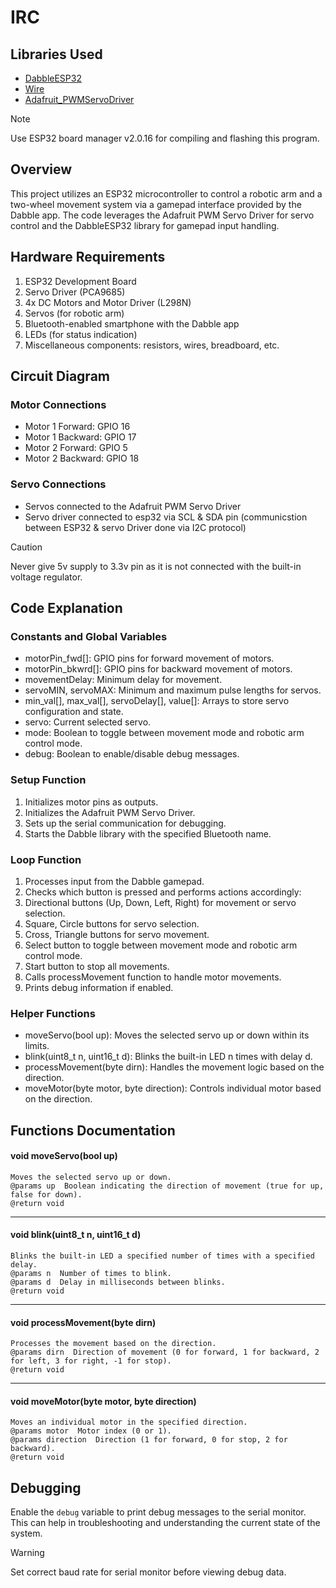 # IRC
 
## Libraries Used
- [DabbleESP32](https://github.com/STEMpedia/DabbleESP32)
- [Wire](https://github.com/espressif/arduino-esp32/blob/master/libraries/Wire/src/Wire.h)
- [Adafruit_PWMServoDriver](https://github.com/adafruit/Adafruit-PWM-Servo-Driver-Library)

> [!NOTE]
> Use ESP32 board manager v2.0.16 for compiling and flashing this program.

## Overview
This project utilizes an ESP32 microcontroller to control a robotic arm and a two-wheel movement system via a gamepad interface provided by the Dabble app. The code leverages the Adafruit PWM Servo Driver for servo control and the DabbleESP32 library for gamepad input handling.

## Hardware Requirements
1. ESP32 Development Board
2. Servo Driver (PCA9685)
3. 4x DC Motors and Motor Driver (L298N)
4. Servos (for robotic arm)
5. Bluetooth-enabled smartphone with the Dabble app
6. LEDs (for status indication)
7. Miscellaneous components: resistors, wires, breadboard, etc.

## Circuit Diagram
### Motor Connections
- Motor 1 Forward: GPIO 16
- Motor 1 Backward: GPIO 17
- Motor 2 Forward: GPIO 5
- Motor 2 Backward: GPIO 18

### Servo Connections
- Servos connected to the Adafruit PWM Servo Driver
- Servo driver connected to esp32 via SCL & SDA pin (communicstion between ESP32 & servo Driver done via I2C protocol)

> [!CAUTION]
> Never give 5v supply to 3.3v pin as it is not connected with the built-in voltage regulator.

## Code Explanation
### Constants and Global Variables
- motorPin_fwd[]: GPIO pins for forward movement of motors.
- motorPin_bkwrd[]: GPIO pins for backward movement of motors.
- movementDelay: Minimum delay for movement.
- servoMIN, servoMAX: Minimum and maximum pulse lengths for servos.
- min_val[], max_val[], servoDelay[], value[]: Arrays to store servo configuration and state.
- servo: Current selected servo.
- mode: Boolean to toggle between movement mode and robotic arm control mode.
- debug: Boolean to enable/disable debug messages.

### Setup Function
1. Initializes motor pins as outputs.
2. Initializes the Adafruit PWM Servo Driver.
3. Sets up the serial communication for debugging.
4. Starts the Dabble library with the specified Bluetooth name.

### Loop Function
1. Processes input from the Dabble gamepad.
2. Checks which button is pressed and performs actions accordingly:
3. Directional buttons (Up, Down, Left, Right) for movement or servo selection.
4. Square, Circle buttons for servo selection.
5. Cross, Triangle buttons for servo movement.
6. Select button to toggle between movement mode and robotic arm control mode.
7. Start button to stop all movements.
8. Calls processMovement function to handle motor movements.
9. Prints debug information if enabled.

### Helper Functions
- moveServo(bool up): Moves the selected servo up or down within its limits.
- blink(uint8_t n, uint16_t d): Blinks the built-in LED n times with delay d.
- processMovement(byte dirn): Handles the movement logic based on the direction.
- moveMotor(byte motor, byte direction): Controls individual motor based on the direction.

## Functions Documentation

 #### void moveServo(bool up)
 ```
Moves the selected servo up or down.
@params up  Boolean indicating the direction of movement (true for up, false for down).
@return void
```
***

#### void blink(uint8_t n, uint16_t d)
```
Blinks the built-in LED a specified number of times with a specified delay.
@params n  Number of times to blink.
@params d  Delay in milliseconds between blinks.
@return void
```
***

#### void processMovement(byte dirn)
```
Processes the movement based on the direction.
@params dirn  Direction of movement (0 for forward, 1 for backward, 2 for left, 3 for right, -1 for stop).
@return void
```
***

#### void moveMotor(byte motor, byte direction)
```
Moves an individual motor in the specified direction.
@params motor  Motor index (0 or 1).
@params direction  Direction (1 for forward, 0 for stop, 2 for backward).
@return void
```

## Debugging
Enable the `debug` variable to print debug messages to the serial monitor. This can help in troubleshooting and understanding the current state of the system.

> [!WARNING]
> Set correct baud rate for serial monitor before viewing debug data.
